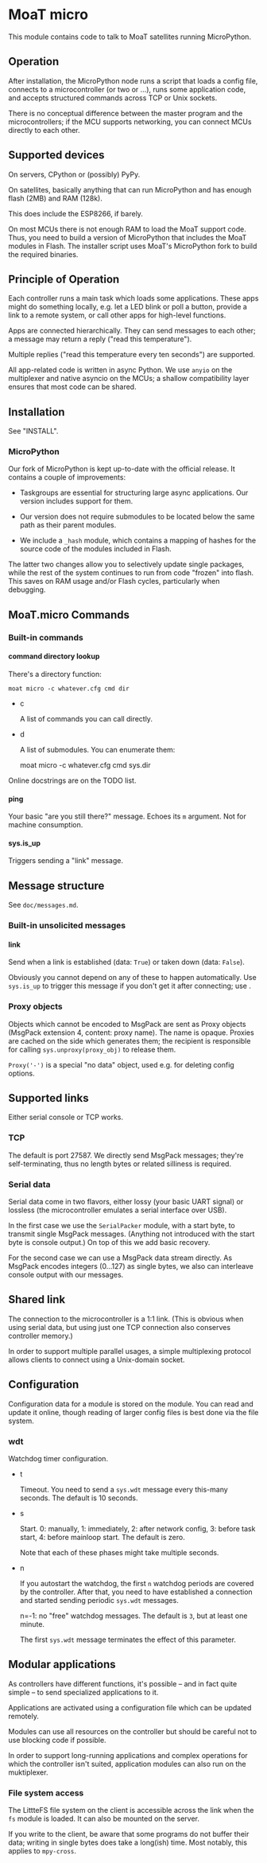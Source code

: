 # MoaT micro

This module contains code to talk to MoaT satellites running MicroPython.

## Operation

After installation, the MicroPython node runs a script that loads a config
file, connects to a microcontroller (or two or …), runs some application
code, and accepts structured commands across TCP or Unix sockets.

There is no conceptual difference between the master program and the
microcontrollers; if the MCU supports networking, you can connect MCUs
directly to each other.

## Supported devices

On servers, CPython or (possibly) PyPy.

On satellites, basically anything that can run MicroPython and has enough
flash (2MB) and RAM (128k).

This does include the ESP8266, if barely.

On most MCUs there is not enough RAM to load the MoaT support code.
Thus, you need to build a version of MicroPython that includes the MoaT
modules in Flash. The installer script uses MoaT's MicroPython fork
to build the required binaries.

## Principle of Operation

Each controller runs a main task which loads some applications. These apps
might do something locally, e.g. let a LED blink or poll a button, provide
a link to a remote system, or call other apps for high-level functions.

Apps are connected hierarchically. They can send messages to each other;
a message may return a reply ("read this temperature").

Multiple replies ("read this temperature every ten seconds") are supported.

All app-related code is written in async Python. We use ``anyio`` on the
multiplexer and native asyncio on the MCUs; a shallow compatibility layer
ensures that most code can be shared.


## Installation

See "INSTALL".

### MicroPython

Our fork of MicroPython is kept up-to-date with the official release. It
contains a couple of improvements:

* Taskgroups are essential for structuring large async applications. Our
  version includes support for them.

* Our version does not require submodules to be located below the same path
  as their parent modules.

* We include a ``_hash`` module, which contains a mapping of hashes for the
  source code of the modules included in Flash.

The latter two changes allow you to selectively update single packages, while
the rest of the system continues to run from code "frozen" into flash. This
saves on RAM usage and/or Flash cycles, particularly when debugging.


## MoaT.micro Commands

### Built-in commands

#### command directory lookup

There's a directory function:

	moat micro -c whatever.cfg cmd dir

* c

  A list of commands you can call directly.

* d

  A list of submodules. You can enumerate them:

	moat micro -c whatever.cfg cmd sys.dir

Online docstrings are on the TODO list.


#### ping

Your basic "are you still there?" message. Echoes its `m` argument. Not for
machine consumption.

#### sys.is\_up

Triggers sending a "link" message.

## Message structure

See `doc/messages.md`.

### Built-in unsolicited messages

#### link

Send when a link is established (data: ``True``) or taken down (data:
``False``).

Obviously you cannot depend on any of these to happen automatically. Use
`sys.is_up` to trigger this message if you don't get it after connecting;
use .

### Proxy objects

Objects which cannot be encoded to MsgPack are sent as Proxy objects (MsgPack
extension 4, content: proxy name). The name is opaque. Proxies are cached
on the side which generates them; the recipient is responsible for
calling `sys.unproxy(proxy_obj)` to release them.

`Proxy('-')` is a special "no data" object, used e.g. for deleting config
options.


## Supported links

Either serial console or TCP works.

### TCP

The default is port 27587. We directly send MsgPack messages; they're
self-terminating, thus no length bytes or related silliness is required.

### Serial data

Serial data come in two flavors, either lossy (your basic UART signal) or
lossless (the microcontroller emulates a serial interface over USB).

In the first case we use the `SerialPacker` module, with a start byte,
to transmit single MsgPack messages. (Anything not introduced with the
start byte is console output.) On top of this we add basic recovery.

For the second case we can use a MsgPack data stream directly. As MsgPack
encodes integers (0…127) as single bytes, we also can interleave console
output with our messages.

## Shared link

The connection to the microcontroller is a 1:1 link. (This is obvious when
using serial data, but using just one TCP connection also conserves
controller memory.)

In order to support multiple parallel usages, a simple multiplexing
protocol allows clients to connect using a Unix-domain socket.

## Configuration

Configuration data for a module is stored on the module. You can read and
update it online, though reading of larger config files is best done via
the file system.

### wdt

Watchdog timer configuration.

* t

  Timeout. You need to send a ``sys.wdt`` message every this-many seconds.
  The default is 10 seconds.

* s

  Start. 0: manually, 1: immediately, 2: after network config, 3:
  before task start, 4: before mainloop start. The default is zero.

  Note that each of these phases might take multiple seconds.

* n

  If you autostart the watchdog, the first ``n`` watchdog periods are covered by
  the controller. After that, you need to have established a connection and
  started sending periodic ``sys.wdt`` messages.

  n=-1: no "free" watchdog messages. The default is ``3``, but at least one
  minute.

  The first ``sys.wdt`` message terminates the effect of this parameter.


## Modular applications

As controllers have different functions, it's possible – and in fact quite
simple – to send specialized applications to it.

Applications are activated using a configuration file which can be updated
remotely.

Modules can use all resources on the controller but should be careful not
to use blocking code if possible.

In order to support long-running applications and complex operations for which
the controller isn't suited, application modules can also run on the muktiplexer.

### File system access

The LittteFS file system on the client is accessible across the link when
the `fs` module is loaded. It can also be mounted on the server.

If you write to the client, be aware that some programs do not buffer their
data; writing in single bytes does take a long(ish) time. Most notably, this
applies to `mpy-cross`.
